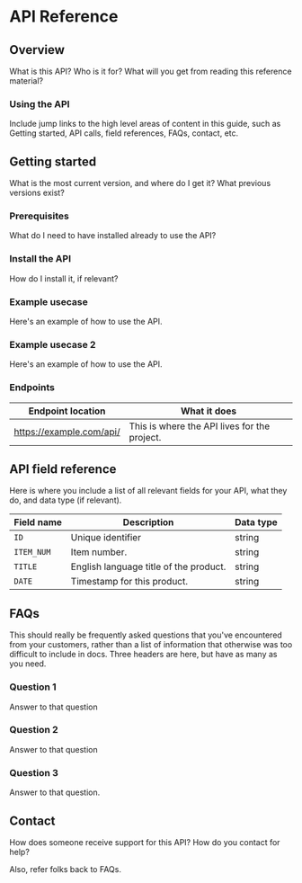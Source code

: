 # API Reference

## Overview

What is this API? Who is it for? What will you get from reading this reference material?

### Using the API

Include jump links to the high level areas of content in this guide, such as Getting started, API calls, field references, FAQs, contact, etc.

## Getting started

What is the most current version, and where do I get it? What previous versions exist?

### Prerequisites

What do I need to have installed already to use the API?

### Install the API

How do I install it, if relevant?

### Example usecase

Here's an example of how to use the API.

### Example usecase 2

Here's an example of how to use the API.

### Endpoints

| Endpoint location | What it does |
| --- | --- |
| https://example.com/api/ | This is where the API lives for the project. |

## API field reference 

Here is where you include a list of all relevant fields for your API, what they do, and data type (if relevant).

| Field name | Description | Data type |
| ---- | ---- | ---- |
| `ID` | Unique identifier | string |
| `ITEM_NUM` | Item number. | string |
| `TITLE` | English language title of the product. | string |
| `DATE` | Timestamp for this product. | string |

## FAQs

This should really be frequently asked questions that you've encountered from your customers, rather than a list of information that otherwise was too difficult to include in docs. Three headers are here, but have as many as you need.

### Question 1

Answer to that question

### Question 2

Answer to that question

### Question 3

Answer to that question.

## Contact

How does someone receive support for this API? How do you contact for help?

Also, refer folks back to FAQs.

